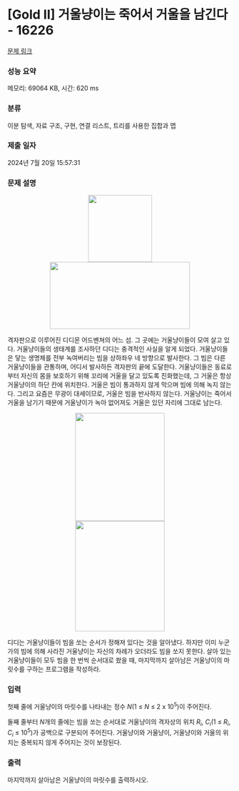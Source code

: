 # [Gold II] 거울냥이는 죽어서 거울을 남긴다 - 16226 

[문제 링크](https://www.acmicpc.net/problem/16226) 

### 성능 요약

메모리: 69064 KB, 시간: 620 ms

### 분류

이분 탐색, 자료 구조, 구현, 연결 리스트, 트리를 사용한 집합과 맵

### 제출 일자

2024년 7월 20일 15:57:31

### 문제 설명

<p style="text-align: center;"><img alt="" src="https://upload.acmicpc.net/7481b1cf-7952-4099-ae73-d8dbfc677c4f/-/preview/" style="height: 150px; width: 143px; margin-left: 50px; margin-right: 50px;"><img alt="" src="https://upload.acmicpc.net/f36b5d00-6698-4980-a87d-e9ad3aa12ffa/-/preview/" style="height: 150px; width: 314px; margin-left: 50px; margin-right: 50px;"></p>

<p>격자판으로 이루어진 디디몬 어드벤쳐의 어느 섬. 그 곳에는 거울냥이들이 모여 살고 있다. 거울냥이들의 생태계를 조사하던 디디는 충격적인 사실을 알게 되었다. 거울냥이들은 닿는 생명체를 전부 녹여버리는 빔을 상하좌우 네 방향으로 발사한다. 그 빔은 다른 거울냥이들을 관통하며, 어디서 발사하든 격자판의 끝에 도달한다. 거울냥이들은 동료로부터 자신의 몸을 보호하기 위해 꼬리에 거울을 달고 있도록 진화했는데, 그 거울은 항상 거울냥이의 하단 칸에 위치한다. 거울은 빔이 통과하지 않게 막으며 빔에 의해 녹지 않는다. 그리고 요즘은 무광이 대세이므로, 거울은 빔을 반사하지 않는다. 거울냥이는 죽어서 거울을 남기기 때문에 거울냥이가 녹아 없어져도 거울은 있던 자리에 그대로 남는다.</p>

<p style="text-align: center;"><img alt="" src="https://upload.acmicpc.net/4eb7b47f-4cf1-415b-948e-ee3cd12a1640/-/preview/" style="height: 242px; width: 200px; margin-left: 100px; margin-right: 100px;"><img alt="" src="https://upload.acmicpc.net/3d2aa64e-c678-4ee7-a8e6-5745e7acb61e/-/preview/" style="height: 247px; width: 200px; margin-left: 100px; margin-right: 100px;"></p>

<p>디디는 거울냥이들이 빔을 쏘는 순서가 정해져 있다는 것을 알아냈다. 하지만 이미 누군가의 빔에 의해 사라진 거울냥이는 자신의 차례가 오더라도 빔을 쏘지 못한다. 살아 있는 거울냥이들이 모두 빔을 한 번씩 순서대로 쐈을 때, 마지막까지 살아남은 거울냥이의 마릿수를 구하는 프로그램을 작성하라.</p>

### 입력 

 <p>첫째 줄에 거울냥이의 마릿수를 나타내는 정수 <em>N</em>(1 ≤ <em>N</em> ≤ 2 x 10<sup>5</sup>)이 주어진다.</p>

<p>둘째 줄부터 <em>N</em>개의 줄에는 빔을 쏘는 순서대로 거울냥이의 격자상의 위치 <em>R<sub>i</sub></em>, <em>C<sub>i</sub></em>(1 ≤ <em>R<sub>i</sub></em>, <em>C<sub>i</sub></em> ≤ 10<sup>5</sup>)가 공백으로 구분되어 주어진다. 거울냥이와 거울냥이, 거울냥이와 거울의 위치는 중복되지 않게 주어지는 것이 보장된다.</p>

### 출력 

 <p>마지막까지 살아남은 거울냥이의 마릿수를 출력하시오.</p>

